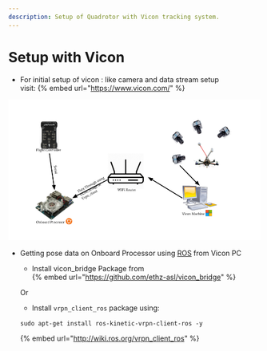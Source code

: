 ```yaml
---
description: Setup of Quadrotor with Vicon tracking system.
---
```


# Setup with Vicon

* For initial setup of vicon : like camera and data stream setup </br>
  visit:
  {% embed url="https://www.vicon.com/" %}


![Alt text](vicon_setup.png?raw=true "Optional Title")

* Getting pose data on Onboard Processor using [ROS](http://wiki.ros.org/kinetic/Installation/Ubuntu)  from Vicon PC
    
    * Install vicon_bridge Package from  
    {% embed url="https://github.com/ethz-asl/vicon_bridge" %} </br>
    
    Or

    * Install `vrpn_client_ros` package using:
    ```shell
    sudo apt-get install ros-kinetic-vrpn-client-ros -y
    ```
    {% embed url="http://wiki.ros.org/vrpn_client_ros" %}

